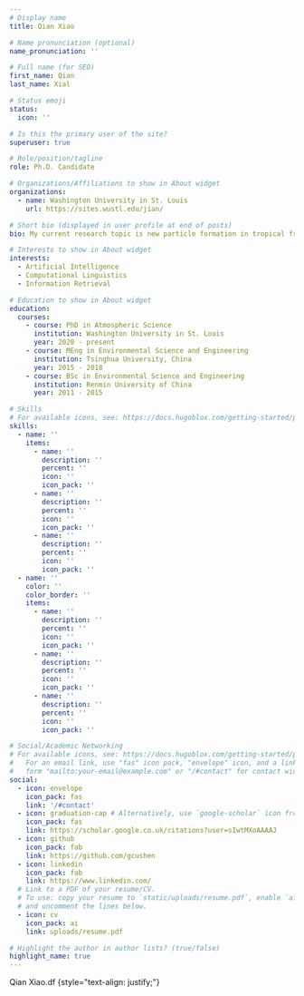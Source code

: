 ```yaml
---
# Display name
title: Qian Xiao

# Name pronunciation (optional)
name_pronunciation: ''

# Full name (for SEO)
first_name: Qian
last_name: Xial

# Status emoji
status:
  icon: ''

# Is this the primary user of the site?
superuser: true

# Role/position/tagline
role: Ph.D. Candidate

# Organizations/Affiliations to show in About widget
organizations:
  - name: Washington University in St. Louis
    url: https://sites.wustl.edu/jian/

# Short bio (displayed in user profile at end of posts)
bio: My current research topic is new particle formation in tropical free troposphere.

# Interests to show in About widget
interests:
  - Artificial Intelligence
  - Computational Linguistics
  - Information Retrieval

# Education to show in About widget
education:
  courses:
    - course: PhD in Atmospheric Science
      institution: Washington University in St. Louis
      year: 2020 - present
    - course: MEng in Environmental Science and Engineering
      institution: Tsinghua University, China
      year: 2015 - 2018
    - course: BSc in Environmental Science and Engineering
      institution: Renmin University of China
      year: 2011 - 2015

# Skills
# For available icons, see: https://docs.hugoblox.com/getting-started/page-builder/#icons
skills:
  - name: ''
    items:
      - name: ''
        description: ''
        percent: ''
        icon: ''
        icon_pack: ''
      - name: ''
        description: ''
        percent: ''
        icon: ''
        icon_pack: ''
      - name: ''
        description: ''
        percent: ''
        icon: ''
        icon_pack: ''
  - name: ''
    color: ''
    color_border: ''
    items:
      - name: ''
        description: ''
        percent: ''
        icon: ''
        icon_pack: ''
      - name: ''
        description: ''
        percent: ''
        icon: ''
        icon_pack: ''
      - name: ''
        description: ''
        percent: ''
        icon: ''
        icon_pack: ''

# Social/Academic Networking
# For available icons, see: https://docs.hugoblox.com/getting-started/page-builder/#icons
#   For an email link, use "fas" icon pack, "envelope" icon, and a link in the
#   form "mailto:your-email@example.com" or "/#contact" for contact widget.
social:
  - icon: envelope
    icon_pack: fas
    link: '/#contact'
  - icon: graduation-cap # Alternatively, use `google-scholar` icon from `ai` icon pack
    icon_pack: fas
    link: https://scholar.google.co.uk/citations?user=sIwtMXoAAAAJ
  - icon: github
    icon_pack: fab
    link: https://github.com/gcushen
  - icon: linkedin
    icon_pack: fab
    link: https://www.linkedin.com/
  # Link to a PDF of your resume/CV.
  # To use: copy your resume to `static/uploads/resume.pdf`, enable `ai` icons in `params.yaml`,
  # and uncomment the lines below.
  - icon: cv
    icon_pack: ai
    link: uploads/resume.pdf

# Highlight the author in author lists? (true/false)
highlight_name: true
---
```


Qian Xiao.df
{style="text-align: justify;"}
